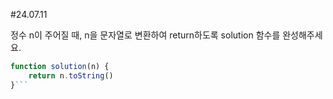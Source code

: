 #24.07.11

정수 n이 주어질 때, n을 문자열로 변환하여 return하도록 solution 함수를 완성해주세요.



```javascript
function solution(n) { 
    return n.toString()
}```
